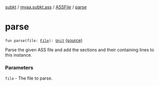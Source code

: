 [subkt](../../index.md) / [myaa.subkt.ass](../index.md) / [ASSFile](index.md) / [parse](./parse.md)

# parse

`fun parse(file: `[`File`](https://docs.oracle.com/javase/9/docs/api/java/io/File.html)`): `[`Unit`](https://kotlinlang.org/api/latest/jvm/stdlib/kotlin/-unit/index.html) [(source)](https://github.com/Myaamori/SubKt/blob/master/src/main/kotlin/myaa/subkt/ass/parser.kt#L138)

Parse the given ASS file and add the sections and their containing lines to this instance.

### Parameters

`file` - The file to parse.